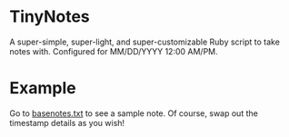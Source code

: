 # TinyNotes
A super-simple, super-light, and super-customizable Ruby script to take notes with. Configured for MM/DD/YYYY 12:00 AM/PM.

# Example
Go to [basenotes.txt](basenotes.txt) to see a sample note. Of course, swap out the timestamp details as you wish!
